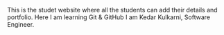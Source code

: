 This is the studet website where all the students can add their details and portfolio.
Here I am learning Git & GitHub
I am Kedar Kulkarni, Software Engineer.